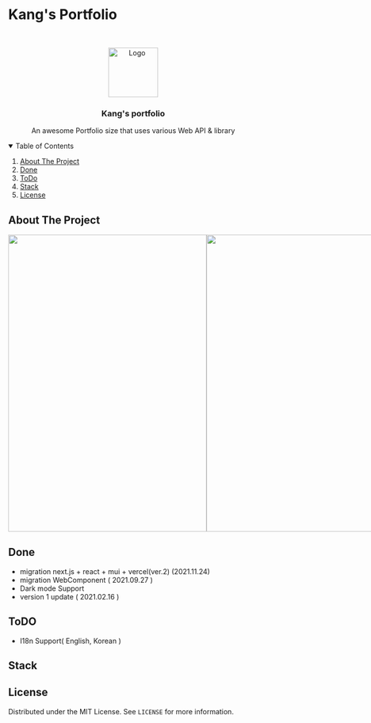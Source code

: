 # Kang's Portfolio

<!-- PROJECT LOGO -->
<br />
<p align="center">
  <a href="https://github.com/gyeongseokKang/gyeongseokKang.github.io">
    <img src="https://user-images.githubusercontent.com/61446585/136156853-333c68c0-aebe-497f-925a-eebea33f53d1.png" alt="Logo" width="100" height="100">
  </a>

  <h3 align="center">Kang's portfolio</h3>

  <p align="center">
    An awesome Portfolio size that uses various Web API & library
  </p>
</p>



<!-- TABLE OF CONTENTS -->
<details open="open">
  <summary>Table of Contents</summary>
  <ol>
    <li>
      <a href="#about-the-project">About The Project</a>
    </li>
    <li><a href="#done">Done</a></li>
    <li><a href="#todo">ToDo</a></li>
    <li><a href="#stack">Stack</a></li>
    <li><a href="#license">License</a></li>
  </ol>
</details>



<!-- ABOUT THE PROJECT -->
## About The Project
<div style="display: flex;"> 
    <img src="https://user-images.githubusercontent.com/61446585/108068840-f529bc80-70a5-11eb-88cb-288b3839e10f.png" width="400" height="600">
    <img src="https://user-images.githubusercontent.com/61446585/108069634-f0193d00-70a6-11eb-8b7a-c978ea5ed0b4.png" width="400" height="600">
</div>

## Done 
* migration next.js + react + mui + vercel(ver.2) (2021.11.24)
* migration WebComponent ( 2021.09.27 )
* Dark mode Support
* version 1 update ( 2021.02.16 )

## ToDO
* I18n Support( English, Korean )


## Stack
<p align='center'>
  
<!--     <img src="https://img.shields.io/badge/Javscript-ES6-yellow?logo=javascript"/>
    <img src="https://img.shields.io/badge/Plotly.js-v1.58.4-blue?logo=plotly">
    <img src="https://img.shields.io/badge/Bootstrap-v3.3.2-violet?logo=bootstrap"> -->
</p>


<!-- LICENSE -->
## License

Distributed under the MIT License. See `LICENSE` for more information.
